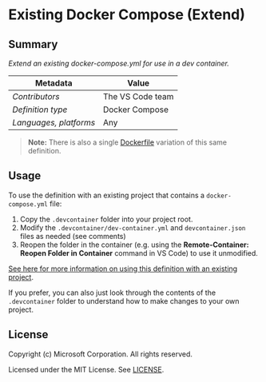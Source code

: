 # Existing Docker Compose (Extend)

## Summary

*Extend an existing docker-compose.yml for use in a dev container.*

| Metadata | Value |  
|----------|-------|
| *Contributors* | The VS Code team |
| *Definition type* | Docker Compose |
| *Languages, platforms* | Any |

> **Note:** There is also a single [Dockerfile](../docker-existing-dockerfile) variation of this same definition.

## Usage

To use the definition with an existing project that contains a `docker-compose.yml` file:

1. Copy the `.devcontainer` folder into your project root.
2. Modify the `.devcontainer/dev-container.yml` and `devcontainer.json` files as needed (see comments)
3. Reopen the folder in the container (e.g. using the **Remote-Container: Reopen Folder in Container** command in VS Code) to use it unmodified.

[See here for more information on using this definition with an existing project](../../README.md#using-a-definition).

If you prefer, you can also just look through the contents of the `.devcontainer` folder to understand how to make changes to your own project.
## License

Copyright (c) Microsoft Corporation. All rights reserved.

Licensed under the MIT License. See [LICENSE](../../LICENSE). 
